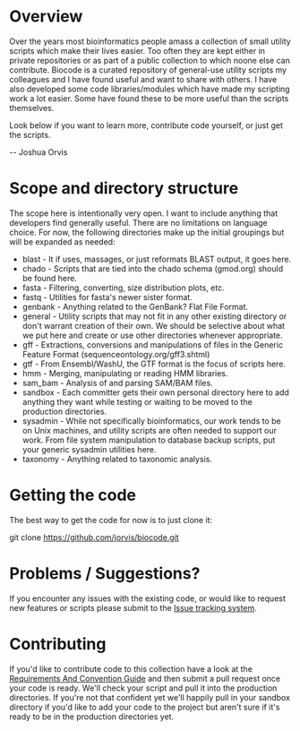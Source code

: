 Overview
========

Over the years most bioinformatics people amass a collection of small utility scripts 
which make their lives easier. Too often they are kept either in private repositories 
or as part of a public collection to which noone else can contribute. Biocode is a 
curated repository of general-use utility scripts my colleagues and I have found 
useful and want to share with others.  I have also developed some code libraries/modules
which have made my scripting work a lot easier.  Some have found these to be more
useful than the scripts themselves.

Look below if you want to learn more, contribute code yourself, or just get the 
scripts.

-- Joshua Orvis

Scope and directory structure
=============================

The scope here is intentionally very open. I want to include anything that developers 
find generally useful. There are no limitations on language choice. For now, the 
following directories make up the initial groupings but will be expanded as needed:

- blast - It if uses, massages, or just reformats BLAST output, it goes here.
- chado - Scripts that are tied into the chado schema (gmod.org) should be found here.
- fasta - Filtering, converting, size distribution plots, etc.
- fastq - Utilities for fasta's newer sister format.
- genbank - Anything related to the GenBank? Flat File Format.
- general - Utility scripts that may not fit in any other existing directory or don't 
  warrant creation of their own. We should be selective about what we put here and 
  create or use other directories whenever appropriate.
- gff - Extractions, conversions and manipulations of files in the Generic Feature 
  Format (sequenceontology.org/gff3.shtml)
- gtf - From Ensembl/WashU, the GTF format is the focus of scripts here.
- hmm - Merging, manipulating or reading HMM libraries.
- sam_bam - Analysis of and parsing SAM/BAM files.
- sandbox - Each committer gets their own personal directory here to add anything they 
  want while testing or waiting to be moved to the production directories.
- sysadmin - While not specifically bioinformatics, our work tends to be on Unix machines, 
  and utility scripts are often needed to support our work. From file system 
  manipulation to database backup scripts, put your generic sysadmin utilities here.
- taxonomy - Anything related to taxonomic analysis.

Getting the code
================

The best way to get the code for now is to just clone it:

   git clone https://github.com/jorvis/biocode.git

Problems / Suggestions?
=======================

If you encounter any issues with the existing code, or would like to request new
features or scripts please submit to the [Issue tracking system](https://github.com/jorvis/biocode/issues).

Contributing
============

If you'd like to contribute code to this collection have a look at the [Requirements And Convention Guide](https://github.com/jorvis/biocode/blob/master/RequirementsAndConventionGuide.md) 
and then submit a pull request once your code is ready.  We'll check your script 
and pull it into the production directories.  If you're not that confident yet 
we'll happily pull in your sandbox directory if you'd like to add your code to the 
project but aren't sure if it's ready to be in the production directories yet.



